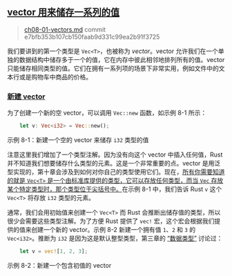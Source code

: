 ## [vector 用来储存一系列的值](https://kaisery.github.io/trpl-zh-cn/ch08-01-vectors.html#vector-用来储存一系列的值)

> [ch08-01-vectors.md](https://github.com/rust-lang/book/blob/main/src/ch08-01-vectors.md)
> commit e7bfb353b107cb150faab9d331c99ea2b91f3725

我们要讲到的第一个类型是 `Vec<T>`，也被称为 *vector*。vector 允许我们在一个单独的数据结构中储存多于一个的值，它在内存中彼此相邻地排列所有的值。vector 只能储存相同类型的值。它们在拥有一系列项的场景下非常实用，例如文件中的文本行或是购物车中商品的价格。

### [新建 vector](https://kaisery.github.io/trpl-zh-cn/ch08-01-vectors.html#新建-vector)

为了创建一个新的空 vector，可以调用 `Vec::new` 函数，如示例 8-1 所示：

```rust
    let v: Vec<i32> = Vec::new();
```

示例 8-1：新建一个空的 vector 来储存 `i32` 类型的值

注意这里我们增加了一个类型注解。因为没有向这个 vector 中插入任何值，Rust 并不知道我们想要储存什么类型的元素。这是一个非常重要的点。vector 是用泛型实现的，第十章会涉及到如何对你自己的类型使用它们。现在，<u>所有你需要知道的就是 `Vec<T>` 是一个由标准库提供的类型，它可以存放任何类型，而当 `Vec` 存放某个特定类型时，那个类型位于尖括号中。</u>在示例 8-1 中，我们告诉 Rust `v` 这个 `Vec<T>` 将存放 `i32` 类型的元素。

通常，我们会用初始值来创建一个 `Vec<T>` 而 Rust 会推断出储存值的类型，所以很少会需要这些类型注解。为了方便 Rust 提供了 `vec!` 宏，这个宏会根据我们提供的值来创建一个新的 vector。示例 8-2 新建一个拥有值 `1`、`2` 和 `3` 的 `Vec<i32>`。推断为 `i32` 是因为这是默认整型类型，第三章的 [“数据类型”](https://kaisery.github.io/trpl-zh-cn/ch03-02-data-types.html#数据类型) 讨论过：

```rust
    let v = vec![1, 2, 3];
```

示例 8-2：新建一个包含初值的 vector